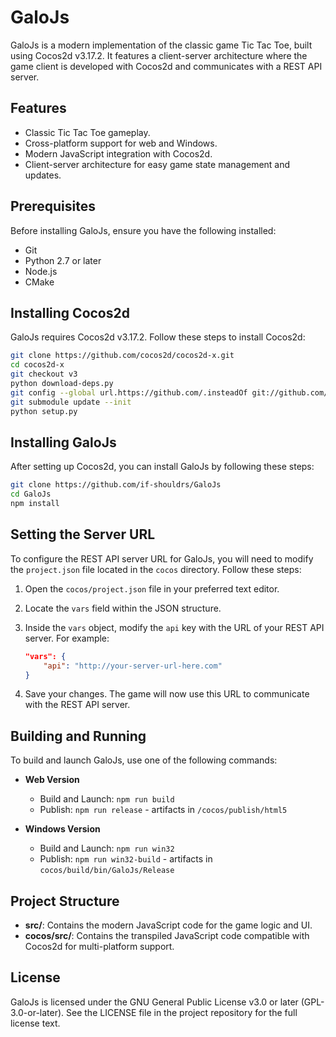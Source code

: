 
# GaloJs

GaloJs is a modern implementation of the classic game Tic Tac Toe, built using Cocos2d v3.17.2. It features a client-server architecture where the game client is developed with Cocos2d and communicates with a REST API server.

## Features

- Classic Tic Tac Toe gameplay.
- Cross-platform support for web and Windows.
- Modern JavaScript integration with Cocos2d.
- Client-server architecture for easy game state management and updates.

## Prerequisites

Before installing GaloJs, ensure you have the following installed:

- Git
- Python 2.7 or later
- Node.js
- CMake

## Installing Cocos2d

GaloJs requires Cocos2d v3.17.2. Follow these steps to install Cocos2d:

```bash
git clone https://github.com/cocos2d/cocos2d-x.git
cd cocos2d-x
git checkout v3
python download-deps.py
git config --global url.https://github.com/.insteadOf git://github.com/
git submodule update --init
python setup.py
```

## Installing GaloJs

After setting up Cocos2d, you can install GaloJs by following these steps:

```bash
git clone https://github.com/if-shouldrs/GaloJs
cd GaloJs
npm install
```


## Setting the Server URL

To configure the REST API server URL for GaloJs, you will need to modify the `project.json` file located in the `cocos` directory. Follow these steps:

1. Open the `cocos/project.json` file in your preferred text editor.
2. Locate the `vars` field within the JSON structure.
3. Inside the `vars` object, modify the `api` key with the URL of your REST API server. For example:

    ```json
    "vars": {
        "api": "http://your-server-url-here.com"
    }
    ```

4. Save your changes. The game will now use this URL to communicate with the REST API server.

## Building and Running

To build and launch GaloJs, use one of the following commands:

- **Web Version**
  - Build and Launch: `npm run build`
  - Publish: `npm run release` - artifacts in `/cocos/publish/html5`

- **Windows Version**
  - Build and Launch: `npm run win32`
  - Publish: `npm run win32-build` - artifacts in `cocos/build/bin/GaloJs/Release`

## Project Structure

- **src/**: Contains the modern JavaScript code for the game logic and UI.
- **cocos/src/**: Contains the transpiled JavaScript code compatible with Cocos2d for multi-platform support.

## License

GaloJs is licensed under the GNU General Public License v3.0 or later (GPL-3.0-or-later). See the LICENSE file in the project repository for the full license text.
